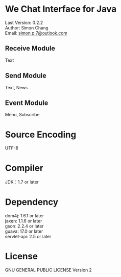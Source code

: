 We Chat Interface for Java
==========================
Last Version: 0.2.2<br>
Author: Simon Chang<br>
Email: simon.p.7@outlook.com

Receive Module
--------------
Text

Send Module
-----------
Text, News

Event Module
------------
Menu, Subscribe

Source Encoding
===============
UTF-8

Compiler
========
JDK：1.7 or later

Dependency
==========
dom4j: 1.6.1 or later<br>
jaxen: 1.1.6 or later<br>
gson: 2.2.4 or later<br>
guava: 17.0 or later<br>
servlet-api: 2.5 or later

License
=======
GNU GENERAL PUBLIC LICENSE Version 2
